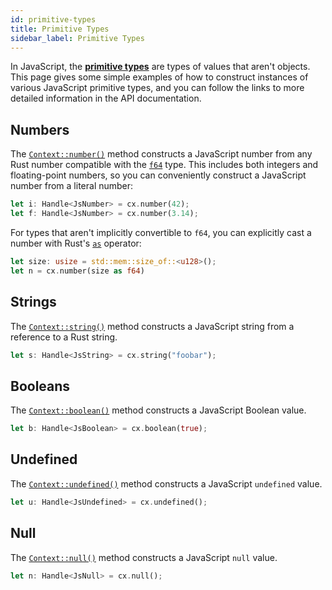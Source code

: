 ```yaml
---
id: primitive-types
title: Primitive Types
sidebar_label: Primitive Types
---
```


In JavaScript, the **[primitive types](https://developer.mozilla.org/en-US/docs/Glossary/Primitive)** are types of values that aren't objects. This page gives some simple examples of how to construct instances of various JavaScript primitive types, and you can follow the links to more detailed information in the API documentation.

## Numbers

The [`Context::number()`](https://docs.rs/neon/latest/neon/context/trait.Context.html#method.number) method constructs a JavaScript number from any Rust number compatible with the [`f64`](https://doc.rust-lang.org/std/primitive.f64.html) type. This includes both integers and floating-point numbers, so you can conveniently construct a JavaScript number from a literal number:

```rust
let i: Handle<JsNumber> = cx.number(42);
let f: Handle<JsNumber> = cx.number(3.14);
```

For types that aren't implicitly convertible to `f64`, you can explicitly cast a number with Rust's [`as`](https://doc.rust-lang.org/std/keyword.as.html) operator:

```rust
let size: usize = std::mem::size_of::<u128>();
let n = cx.number(size as f64)
```

## Strings

The [`Context::string()`](https://docs.rs/neon/latest/neon/context/trait.Context.html#method.string) method constructs a JavaScript string from a reference to a Rust string.

```rust
let s: Handle<JsString> = cx.string("foobar");
```

## Booleans

The [`Context::boolean()`](https://docs.rs/neon/latest/neon/context/trait.Context.html#method.boolean) method constructs a JavaScript Boolean value.

```rust
let b: Handle<JsBoolean> = cx.boolean(true);
```

## Undefined

The [`Context::undefined()`](https://docs.rs/neon/latest/neon/context/trait.Context.html#method.undefined) method constructs a JavaScript `undefined` value.

```rust
let u: Handle<JsUndefined> = cx.undefined();
```

## Null

The [`Context::null()`](https://docs.rs/neon/latest/neon/context/trait.Context.html#method.null) method constructs a JavaScript `null` value.

```rust
let n: Handle<JsNull> = cx.null();
```
